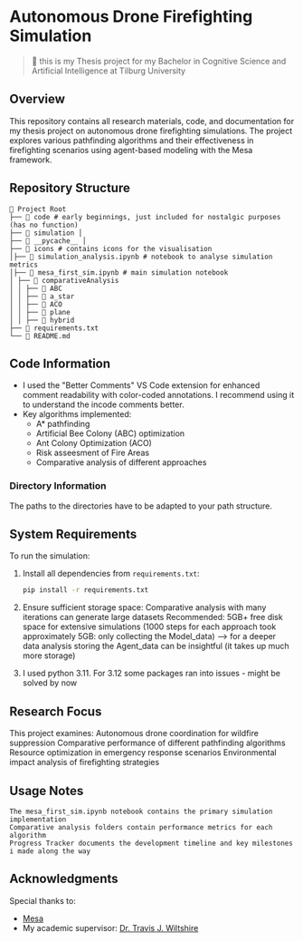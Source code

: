 # Autonomous Drone Firefighting Simulation 

> 📝 this is my Thesis project for my Bachelor in Cognitive Science and Artificial Intelligence at Tilburg University

## Overview

This repository contains all research materials, code, and documentation for my thesis project on autonomous drone firefighting simulations. The project explores various pathfinding algorithms and their effectiveness in firefighting scenarios using agent-based modeling with the Mesa framework.

## Repository Structure
```text
📁 Project Root 
├── 📁 code # early beginnings, just included for nostalgic purposes (has no function)
├── 📁 simulation │
├── 📁 __pycache__ │
├── 📁 icons # contains icons for the visualisation
│├── 📄 simulation_analysis.ipynb # notebook to analyse simulation metrics
│├── 📄 mesa_first_sim.ipynb # main simulation notebook
│ ├── 📁 comparativeAnalysis
│ │ ├── 📁 ABC 
│ │ ├── 📁 a_star 
│ │ ├── 📁 ACO
│ │ ├── 📁 plane 
│ │ ├── 📁 hybrid 
├── 📄 requirements.txt 
└── 📄 README.md
``` 

## Code Information

- I used the  "Better Comments" VS Code extension for enhanced comment readability with color-coded annotations. I recommend using it to understand the incode comments better.
- Key algorithms implemented:
  - A* pathfinding
  - Artificial Bee Colony (ABC) optimization
  - Ant Colony Optimization (ACO)
  - Risk asseesment of Fire Areas
  - Comparative analysis of different approaches

###  Directory Information

The paths to the directories have to be adapted to your path structure.

## System Requirements

To run the simulation:

1. Install all dependencies from `requirements.txt`:
   ```bash
   pip install -r requirements.txt
   ```

2. Ensure sufficient storage space:
   Comparative analysis with many iterations can generate large datasets
   Recommended: 5GB+ free disk space for extensive simulations (1000 steps for each approach took approximately 5GB: only collecting the Model_data)
   --> for a deeper data analysis storing the Agent_data can be insightful (it takes up much more storage)
         
3. I used python 3.11. For 3.12 some packages ran into issues - might be solved by now

## Research Focus

This project examines:
    Autonomous drone coordination for wildfire suppression
    Comparative performance of different pathfinding algorithms
    Resource optimization in emergency response scenarios
    Environmental impact analysis of firefighting strategies

## Usage Notes

    The mesa_first_sim.ipynb notebook contains the primary simulation implementation
    Comparative analysis folders contain performance metrics for each algorithm
    Progress Tracker documents the development timeline and key milestones i made along the way

## Acknowledgments

Special thanks to:
- [Mesa](https://mesa.readthedocs.io/latest/)
- My academic supervisor: [Dr. Travis J. Wiltshire](https://scholar.google.com/citations?user=JFjMvx0AAAAJ&hl=en&oi=ao)

